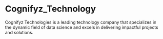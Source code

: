 # Cognifyz_Technology
Cognifyz Technologies is a leading technology company that  specializes in the dynamic field of data science and excels in  delivering impactful projects and solutions.  
